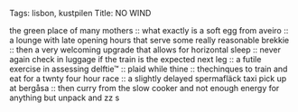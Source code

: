 Tags: lisbon, kustpilen
Title: NO WIND
  
the green place of many mothers :: what exactly is a soft egg from aveiro :: a lounge with late opening hours that serve some really reasonable brekkie :: then a very welcoming upgrade that allows for horizontal sleep :: never again check in luggage if the train is the expected next leg :: a futile exercise in assessing delftie™ :: plaid while thine :: thechinques to train and eat for a twnty four hour race :: a slightly delayed spermafläck taxi pick up at bergåsa :: then curry from the slow cooker and not enough energy for anything but unpack and zz s  
